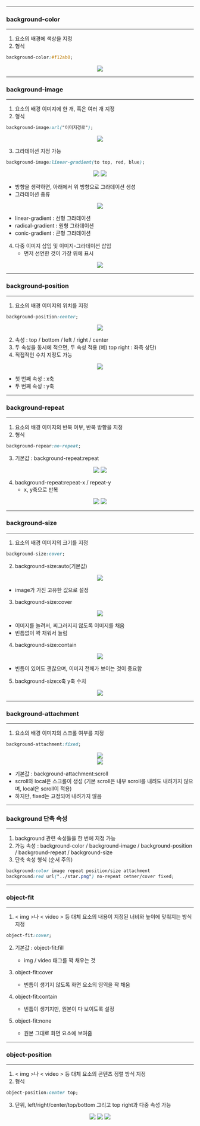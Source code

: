 -----
### background-color
-----
1. 요소의 배경에 색상을 지정
2. 형식
```css
background-color:#f12ab0;
```

<div align = "center">
<img src="https://github.com/sooyounghan/DataBase/assets/34672301/2e3cabec-aac7-40ce-8eff-d0c978753439">
</div>

-----
### background-image
-----
1. 요소의 배경 이미지에 한 개, 혹은 여러 개 지정
2. 형식
```css
background-image:url("이미지경로");
```
<div align = "center">
<img src="https://github.com/sooyounghan/DataBase/assets/34672301/b1fd7cf1-5af3-4487-8194-87eeb41904ac">
</div>

3. 그라데이션 지정 가능
```css
background-image:linear-gradient(to top, red, blue);
```
<div align = "center">
<img src="https://github.com/sooyounghan/DataBase/assets/34672301/96c5a415-79ca-4fee-8ebc-26dfbf9ef959">
<img src="https://github.com/sooyounghan/DataBase/assets/34672301/93a1843f-bdf4-4bff-a685-bfdecef1089d">
</div>

  - 방향을 생략하면, 아래에서 위 방향으로 그라데이션 생성
  - 그라데이션 종류

<div align = "center">
<img src="https://github.com/sooyounghan/DataBase/assets/34672301/fc282adf-eb12-491b-99b3-dc47b7109650">
</div>

  - linear-gradient : 선형 그라데이션
  - radical-gradient : 원형 그라데이션
  - conic-gradient : 콘형 그라데이션

4. 다중 이미지 삽입 및 이미지-그라데이션 삽입
   - 먼저 선언한 것이 가장 위에 표시
<div align = "center">
<img src="https://github.com/sooyounghan/DataBase/assets/34672301/f9c9f062-8d1f-4dec-97c3-c4e86a6141cd">
</div>

-----
### background-position
-----
1. 요소의 배경 이미지의 위치를 지정
```css
background-position:center;
```
<div align = "center">
<img src="https://github.com/sooyounghan/DataBase/assets/34672301/10d8a2cc-9ba0-431a-a968-5562cb8f29c9">
</div>

2. 속성 : top / bottom / left / right / center
3. 두 속성을 동시에 적으면, 두 속성 적용 (예) top right : 좌측 상단)
4. 직접적인 수치 지정도 가능
 
<div align = "center">
<img src="https://github.com/sooyounghan/DataBase/assets/34672301/c35c7fc1-1cf9-44dd-9011-0806ef436b39">
</div>

  - 첫 번째 속성 : x축
  - 두 번째 속성 : y축

-----
### background-repeat
-----
1. 요소의 배경 이미지의 반복 여부, 반복 방향을 지정
2. 형식
```css
background-repear:no-repeat;
```
3. 기본값 : background-repeat:repeat

<div align = "center">
<img src="https://github.com/sooyounghan/DataBase/assets/34672301/aa675dd3-7c77-43fd-a0f0-e8916a4177c4">
<img src="https://github.com/sooyounghan/DataBase/assets/34672301/0604eee2-4a69-4680-8637-3e6e5f63da35">
</div>

4. background-repeat:repeat-x / repeat-y
   - x, y축으로 반복
<div align = "center">
<img src="https://github.com/sooyounghan/DataBase/assets/34672301/aacac26c-f22e-4a80-945a-2b8cd4767115">
<img src="https://github.com/sooyounghan/DataBase/assets/34672301/cbcf3e7f-e2ec-411c-837a-be6eb6045daf">
</div>

-----
### background-size
-----
1. 요소의 배경 이미지의 크기를 지정
```css
background-size:cover;
```

2. background-size:auto(기본값)
<div align = "center">
<img src="https://github.com/sooyounghan/DataBase/assets/34672301/bdde9796-0122-4436-9b8b-45fe51bb3fa4">
</div>

  - image가 가진 고유한 값으로 설정

3. background-size:cover
<div align = "center">
<img src="https://github.com/sooyounghan/DataBase/assets/34672301/c0cc3d14-816b-4618-a514-eb5ae21c1c9d">
</div>

  - 이미지를 늘려서, 찌그러지지 않도록 이미지를 채움
  - 빈틈없이 꽉 채워서 늘림

4. background-size:contain
<div align = "center">
<img src="https://github.com/sooyounghan/DataBase/assets/34672301/a94cd5fd-cad6-450c-bcaa-ed3699781dbd">
</div>

  - 빈틈이 있어도 괜찮으며, 이미지 전체가 보이는 것이 중요함

5. background-size:x축 y축 수치
<div align = "center">
<img src="https://github.com/sooyounghan/DataBase/assets/34672301/7cce1db2-4b18-405b-ad02-7af5e9129b78">
</div>

-----
### background-attachment
-----
1. 요소의 배경 이미지의 스크롤 여부를 지정
```css
background-attachment:fixed;
```
<div align = "center">
<img src="https://github.com/sooyounghan/DataBase/assets/34672301/ac9707f5-3d38-476e-95f3-53f9dbfd352b">
</div>

<div align = "center">
<img src="https://github.com/sooyounghan/DataBase/assets/34672301/d5bc0f98-04c5-44d5-b246-56ad1f733c25">
</div>

  - 기본값 : background-attachment:scroll
  - scroll와 local은 스크롤이 생성 (기본 scroll은 내부 scroll를 내려도 내려가지 않으며, local은 scroll이 적용)
  - 하지만, fixed는 고정되어 내려가지 않음

-----
### background 단축 속성
-----
1. background 관련 속성들을 한 번에 지정 가능
2. 가능 속성 : background-color / background-image / background-position / background-repeat / background-size
3. 단축 속성 형식 (순서 주의)
```css
background:color image repeat position/size attachment
background:red url("../star.png") no-repeat cetner/cover fixed;
```

-----
### object-fit
-----
1. < img >나 < video > 등 대체 요소의 내용이 지정된 너비와 높이에 맞춰지는 방식 지정
```css
object-fit:cover;
```

2. 기본값 : object-fit:fill
   - img / video 태그를 꽉 채우는 것

3. object-fit:cover
   - 빈틈이 생기지 않도록 화면 요소의 영역을 꽉 채움

4. object-fit:contain
   - 빈틈이 생기지만, 원본이 다 보이도록 설정
  
5. object-fit:none
   - 원본 그대로 화면 요소에 보여줌

-----
### object-position
-----
1. < img >나 < video > 등 대체 요소의 콘텐츠 정렬 방식 지정
2. 형식
```css
object-position:center top;
```

3. 단위, left/right/center/top/bottom 그리고 top right과 다중 속성 가능
<div align = "center">
<img src="https://github.com/sooyounghan/DataBase/assets/34672301/6ee7e9e2-cb91-4592-b55a-90e1a6fe5273">
<img src="https://github.com/sooyounghan/DataBase/assets/34672301/5f454459-b4ed-4a25-85db-e46a69e4d4ea">
<img src="https://github.com/sooyounghan/DataBase/assets/34672301/5d96b2d9-67ee-4a35-b5e4-bcb5bfe56e6b">
</div>

